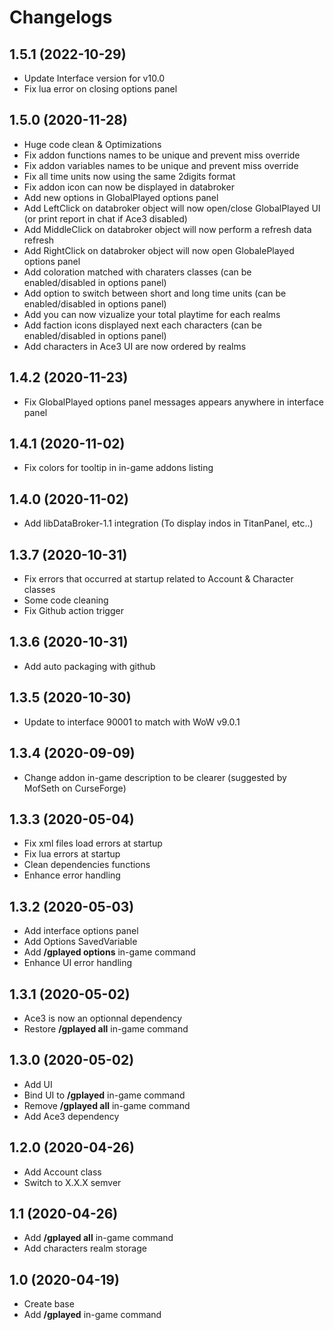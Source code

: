 # Changelogs

## 1.5.1 (2022-10-29)

- Update Interface version for v10.0
- Fix lua error on closing options panel 

## 1.5.0 (2020-11-28)

- Huge code clean & Optimizations
- Fix addon functions names to be unique and prevent miss override
- Fix addon variables names to be unique and prevent miss override
- Fix all time units now using the same 2digits format
- Fix addon icon can now be displayed in databroker
- Add new options in GlobalPlayed options panel
- Add LeftClick on databroker object will now open/close GlobalPlayed UI (or print report in chat if  Ace3 disabled)
- Add MiddleClick on databroker object will now perform a refresh data refresh
- Add RightClick on databroker object will now open GlobalePlayed options panel
- Add coloration matched with charaters classes (can be enabled/disabled in options panel)
- Add option to switch between short and long time units (can be enabled/disabled in options panel)
- Add you can now vizualize your total playtime for each realms
- Add faction icons displayed next each characters (can be enabled/disabled in options panel)
- Add characters in Ace3 UI are now ordered by realms

## 1.4.2 (2020-11-23)

- Fix GlobalPlayed options panel messages appears anywhere in interface panel

## 1.4.1 (2020-11-02)

- Fix colors for tooltip in in-game addons listing

## 1.4.0 (2020-11-02)

- Add libDataBroker-1.1 integration (To display indos in TitanPanel, etc..)

## 1.3.7 (2020-10-31)

- Fix errors that occurred at startup related to Account & Character classes
- Some code cleaning
- Fix Github action trigger

## 1.3.6 (2020-10-31)

- Add auto packaging with github

## 1.3.5 (2020-10-30)

- Update to interface 90001 to match with WoW v9.0.1

## 1.3.4 (2020-09-09)

- Change addon in-game description to be clearer (suggested by MofSeth on CurseForge)

## 1.3.3 (2020-05-04)

- Fix xml files load errors at startup
- Fix lua errors at startup
- Clean dependencies functions
- Enhance error handling

## 1.3.2 (2020-05-03)

- Add interface options panel
- Add Options SavedVariable
- Add **/gplayed options** in-game command
- Enhance UI error handling

## 1.3.1 (2020-05-02)

- Ace3 is now an optionnal dependency
- Restore **/gplayed all** in-game command 

## 1.3.0 (2020-05-02)

- Add UI 
- Bind UI to **/gplayed** in-game command
- Remove **/gplayed all** in-game command
- Add Ace3 dependency

## 1.2.0 (2020-04-26)

- Add Account class
- Switch to X.X.X semver

## 1.1 (2020-04-26)

- Add **/gplayed all** in-game command
- Add characters realm storage

## 1.0 (2020-04-19)

- Create base
- Add **/gplayed** in-game command